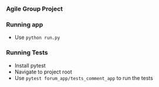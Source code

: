 ### Agile Group Project

### Running app
- Use `python run.py`

### Running Tests
- Install pytest
- Navigate to project root
- Use `pytest forum_app/tests_comment_app` to run the tests
